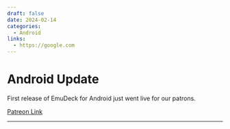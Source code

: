 ```yaml
---
draft: false 
date: 2024-02-14 
categories:
  - Android
links:
  - https://google.com
---
```


# Android Update

First release of EmuDeck for Android just went live for our patrons.

[Patreon Link](https://www.patreon.com/posts/emudeck-2-2-4-rc-97949769)

***